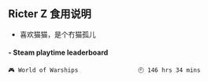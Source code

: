 ## Ricter Z 食用说明
- 喜欢猫猫，是个冇猫孤儿

<!-- steam-box start -->
#### - Steam playtime leaderboard
```text
🎮 World of Warships                 🕘 146 hrs 34 mins
```
<!-- Powered by https://github.com/YouEclipse/steam-box . -->
<!-- steam-box end -->
